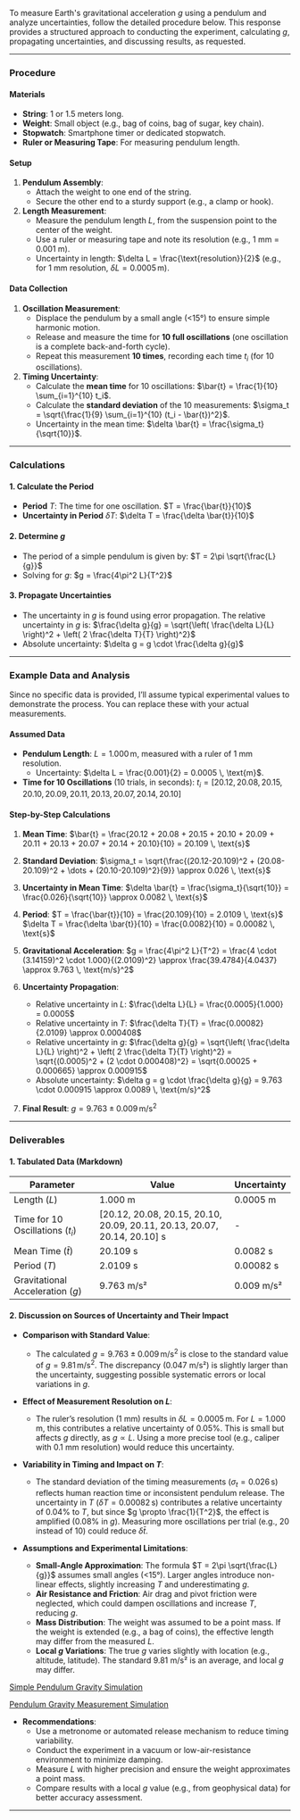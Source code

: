 To measure Earth's gravitational acceleration $g$ using a pendulum and analyze uncertainties, follow the detailed procedure below. This response provides a structured approach to conducting the experiment, calculating $g$, propagating uncertainties, and discussing results, as requested.

---

### Procedure

#### Materials
- **String**: 1 or 1.5 meters long.
- **Weight**: Small object (e.g., bag of coins, bag of sugar, key chain).
- **Stopwatch**: Smartphone timer or dedicated stopwatch.
- **Ruler or Measuring Tape**: For measuring pendulum length.

#### Setup
1. **Pendulum Assembly**:
   - Attach the weight to one end of the string.
   - Secure the other end to a sturdy support (e.g., a clamp or hook).
2. **Length Measurement**:
   - Measure the pendulum length $L$, from the suspension point to the center of the weight.
   - Use a ruler or measuring tape and note its resolution (e.g., 1 mm = 0.001 m).
   - Uncertainty in length: $\delta L = \frac{\text{resolution}}{2}$ (e.g., for 1 mm resolution, $\delta L = 0.0005 \, \text{m}$).

#### Data Collection
1. **Oscillation Measurement**:
   - Displace the pendulum by a small angle (<15°) to ensure simple harmonic motion.
   - Release and measure the time for **10 full oscillations** (one oscillation is a complete back-and-forth cycle).
   - Repeat this measurement **10 times**, recording each time $t_i$ (for 10 oscillations).
2. **Timing Uncertainty**:
   - Calculate the **mean time** for 10 oscillations: $\bar{t} = \frac{1}{10} \sum_{i=1}^{10} t_i$.
   - Calculate the **standard deviation** of the 10 measurements: $\sigma_t = \sqrt{\frac{1}{9} \sum_{i=1}^{10} (t_i - \bar{t})^2}$.
   - Uncertainty in the mean time: $\delta \bar{t} = \frac{\sigma_t}{\sqrt{10}}$.

---

### Calculations

#### 1. Calculate the Period
- **Period** $T$: The time for one oscillation.
  $T = \frac{\bar{t}}{10}$
- **Uncertainty in Period** $\delta T$:
  $\delta T = \frac{\delta \bar{t}}{10}$

#### 2. Determine $g$
- The period of a simple pendulum is given by:
  $T = 2\pi \sqrt{\frac{L}{g}}$
- Solving for $g$:
  $g = \frac{4\pi^2 L}{T^2}$

#### 3. Propagate Uncertainties
- The uncertainty in $g$ is found using error propagation. The relative uncertainty in $g$ is:
  $\frac{\delta g}{g} = \sqrt{\left( \frac{\delta L}{L} \right)^2 + \left( 2 \frac{\delta T}{T} \right)^2}$
- Absolute uncertainty:
  $\delta g = g \cdot \frac{\delta g}{g}$

---

### Example Data and Analysis

Since no specific data is provided, I’ll assume typical experimental values to demonstrate the process. You can replace these with your actual measurements.

#### Assumed Data
- **Pendulum Length**: $L = 1.000 \, \text{m}$, measured with a ruler of 1 mm resolution.
  - Uncertainty: $\delta L = \frac{0.001}{2} = 0.0005 \, \text{m}$.
- **Time for 10 Oscillations** (10 trials, in seconds):
  $t_i = [20.12, 20.08, 20.15, 20.10, 20.09, 20.11, 20.13, 20.07, 20.14, 20.10]$

#### Step-by-Step Calculations
1. **Mean Time**:
   $\bar{t} = \frac{20.12 + 20.08 + 20.15 + 20.10 + 20.09 + 20.11 + 20.13 + 20.07 + 20.14 + 20.10}{10} = 20.109 \, \text{s}$

2. **Standard Deviation**:
   $\sigma_t = \sqrt{\frac{(20.12-20.109)^2 + (20.08-20.109)^2 + \dots + (20.10-20.109)^2}{9}} \approx 0.026 \, \text{s}$

3. **Uncertainty in Mean Time**:
   $\delta \bar{t} = \frac{\sigma_t}{\sqrt{10}} = \frac{0.026}{\sqrt{10}} \approx 0.0082 \, \text{s}$

4. **Period**:
   $T = \frac{\bar{t}}{10} = \frac{20.109}{10} = 2.0109 \, \text{s}$
   $\delta T = \frac{\delta \bar{t}}{10} = \frac{0.0082}{10} = 0.00082 \, \text{s}$

5. **Gravitational Acceleration**:
   $g = \frac{4\pi^2 L}{T^2} = \frac{4 \cdot (3.14159)^2 \cdot 1.000}{(2.0109)^2} \approx \frac{39.4784}{4.0437} \approx 9.763 \, \text{m/s}^2$

6. **Uncertainty Propagation**:
   - Relative uncertainty in $L$:
     $\frac{\delta L}{L} = \frac{0.0005}{1.000} = 0.0005$
   - Relative uncertainty in $T$:
     $\frac{\delta T}{T} = \frac{0.00082}{2.0109} \approx 0.000408$
   - Relative uncertainty in $g$:
     $\frac{\delta g}{g} = \sqrt{\left( \frac{\delta L}{L} \right)^2 + \left( 2 \frac{\delta T}{T} \right)^2} = \sqrt{(0.0005)^2 + (2 \cdot 0.000408)^2} = \sqrt{0.00025 + 0.000665} \approx 0.000915$
   - Absolute uncertainty:
     $\delta g = g \cdot \frac{\delta g}{g} = 9.763 \cdot 0.000915 \approx 0.0089 \, \text{m/s}^2$

7. **Final Result**:
   $g = 9.763 \pm 0.009 \, \text{m/s}^2$

---

### Deliverables

#### 1. Tabulated Data (Markdown)

| Parameter | Value | Uncertainty |
|-----------|-------|-------------|
| Length ($L$) | 1.000 m | 0.0005 m |
| Time for 10 Oscillations ($t_i$) | [20.12, 20.08, 20.15, 20.10, 20.09, 20.11, 20.13, 20.07, 20.14, 20.10] s | - |
| Mean Time ($\bar{t}$) | 20.109 s | 0.0082 s |
| Period ($T$) | 2.0109 s | 0.00082 s |
| Gravitational Acceleration ($g$) | 9.763 m/s² | 0.009 m/s² |

#### 2. Discussion on Sources of Uncertainty and Their Impact

- **Comparison with Standard Value**:
  - The calculated $g = 9.763 \pm 0.009 \, \text{m/s}^2$ is close to the standard value of $g = 9.81 \, \text{m/s}^2$. The discrepancy (0.047 m/s²) is slightly larger than the uncertainty, suggesting possible systematic errors or local variations in $g$.

- **Effect of Measurement Resolution on $L$**:
  - The ruler’s resolution (1 mm) results in $\delta L = 0.0005 \, \text{m}$. For $L = 1.000 \, \text{m}$, this contributes a relative uncertainty of 0.05%. This is small but affects $g$ directly, as $g \propto L$. Using a more precise tool (e.g., caliper with 0.1 mm resolution) would reduce this uncertainty.

- **Variability in Timing and Impact on $T$**:
  - The standard deviation of the timing measurements ($\sigma_t = 0.026 \, \text{s}$) reflects human reaction time or inconsistent pendulum release. The uncertainty in $T$ ($\delta T = 0.00082 \, \text{s}$) contributes a relative uncertainty of 0.04% to $T$, but since $g \propto \frac{1}{T^2}$, the effect is amplified (0.08% in $g$). Measuring more oscillations per trial (e.g., 20 instead of 10) could reduce $\delta \bar{t}$.

- **Assumptions and Experimental Limitations**:
  - **Small-Angle Approximation**: The formula $T = 2\pi \sqrt{\frac{L}{g}}$ assumes small angles (<15°). Larger angles introduce non-linear effects, slightly increasing $T$ and underestimating $g$.
  - **Air Resistance and Friction**: Air drag and pivot friction were neglected, which could dampen oscillations and increase $T$, reducing $g$.
  - **Mass Distribution**: The weight was assumed to be a point mass. If the weight is extended (e.g., a bag of coins), the effective length may differ from the measured $L$.
  - **Local $g$ Variations**: The true $g$ varies slightly with location (e.g., altitude, latitude). The standard 9.81 m/s² is an average, and local $g$ may differ.

[Simple Pendulum Gravity Simulation](Simple_Pendulum_Gravity_Simulation.html)

[Pendulum Gravity Measurement Simulation](deneme_2.html)


- **Recommendations**:
  - Use a metronome or automated release mechanism to reduce timing variability.
  - Conduct the experiment in a vacuum or low-air-resistance environment to minimize damping.
  - Measure $L$ with higher precision and ensure the weight approximates a point mass.
  - Compare results with a local $g$ value (e.g., from geophysical data) for better accuracy assessment.

---
